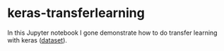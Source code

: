 # keras-transferlearning
In this Jupyter notebook I gone demonstrate how to do transfer learning with keras ([dataset](https://www.kaggle.com/paultimothymooney/chest-xray-pneumonia)).
